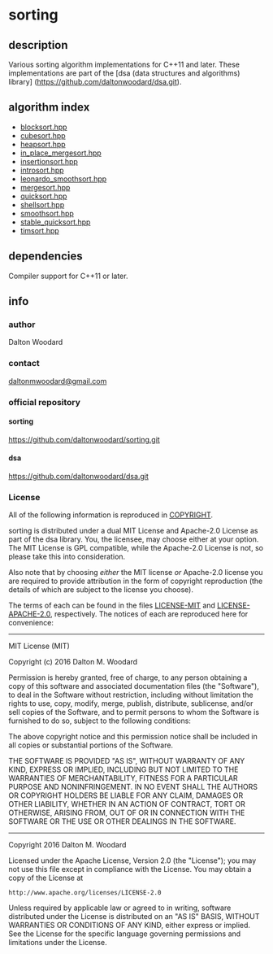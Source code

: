 sorting
=======

## description

Various sorting algorithm implementations for C++11 and later. These
implementations are part of the [dsa (data structures and algorithms) library]
(https://github.com/daltonwoodard/dsa.git).

## algorithm index

* [blocksort.hpp](./blocksort.hpp)
* [cubesort.hpp](./cubesort.hpp)
* [heapsort.hpp](./heapsort.hpp)
* [in_place_mergesort.hpp](./in_place_mergesort.hpp)
* [insertionsort.hpp](./insertionsort.hpp)
* [introsort.hpp](./introsort.hpp)
* [leonardo_smoothsort.hpp](./leonardo_smoothsort.hpp)
* [mergesort.hpp](./mergesort.hpp)
* [quicksort.hpp](./quicksort.hpp)
* [shellsort.hpp](./shellsort.hpp)
* [smoothsort.hpp](./smoothsort.hpp)
* [stable_quicksort.hpp](./stable_quicksort.hpp)
* [timsort.hpp](./timsort.hpp)

## dependencies

Compiler support for C++11 or later.

## info

### author

Dalton Woodard

### contact

daltonmwoodard@gmail.com

### official repository

#### sorting

https://github.com/daltonwoodard/sorting.git

#### dsa

https://github.com/daltonwoodard/dsa.git

### License

All of the following information is reproduced in [COPYRIGHT](COPYRIGHT.txt).

sorting is distributed under a dual MIT License and Apache-2.0 License as
part of the dsa library. You, the licensee, may choose either at your option.
The MIT License is GPL compatible, while the Apache-2.0 License is not, so
please take this into consideration.

Also note that by choosing *either* the MIT license *or* Apache-2.0 license
you are required to provide attribution in the form of copyright reproduction
(the details of which are subject to the license you choose).

The terms of each can be found in the files [LICENSE-MIT](LICENSE-MIT) and
[LICENSE-APACHE-2.0](LICENSE-APACHE-2.0), respectively. The notices of each are
reproduced here for convenience:

---

MIT License (MIT)

Copyright (c) 2016 Dalton M. Woodard

Permission is hereby granted, free of charge, to any person obtaining a copy
of this software and associated documentation files (the "Software"), to deal
in the Software without restriction, including without limitation the rights
to use, copy, modify, merge, publish, distribute, sublicense, and/or sell
copies of the Software, and to permit persons to whom the Software is
furnished to do so, subject to the following conditions:

The above copyright notice and this permission notice shall be included in all
copies or substantial portions of the Software.

THE SOFTWARE IS PROVIDED "AS IS", WITHOUT WARRANTY OF ANY KIND, EXPRESS OR
IMPLIED, INCLUDING BUT NOT LIMITED TO THE WARRANTIES OF MERCHANTABILITY,
FITNESS FOR A PARTICULAR PURPOSE AND NONINFRINGEMENT. IN NO EVENT SHALL THE
AUTHORS OR COPYRIGHT HOLDERS BE LIABLE FOR ANY CLAIM, DAMAGES OR OTHER
LIABILITY, WHETHER IN AN ACTION OF CONTRACT, TORT OR OTHERWISE, ARISING FROM,
OUT OF OR IN CONNECTION WITH THE SOFTWARE OR THE USE OR OTHER DEALINGS IN THE
SOFTWARE.

---

Copyright 2016 Dalton M. Woodard

Licensed under the Apache License, Version 2.0 (the "License");
you may not use this file except in compliance with the License.
You may obtain a copy of the License at

	http://www.apache.org/licenses/LICENSE-2.0

Unless required by applicable law or agreed to in writing, software
distributed under the License is distributed on an "AS IS" BASIS,
WITHOUT WARRANTIES OR CONDITIONS OF ANY KIND, either express or implied.
See the License for the specific language governing permissions and
limitations under the License.
